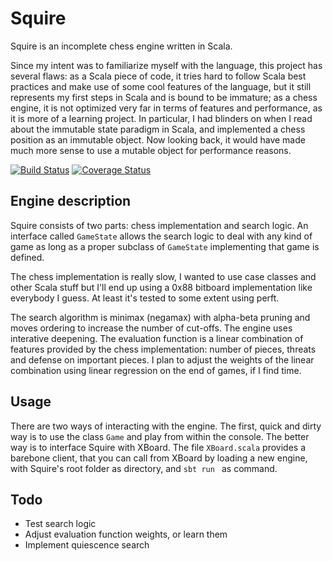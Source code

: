 # Squire

Squire is an incomplete chess engine written in Scala.

Since my intent was to familiarize myself with the language, this project has several flaws:
as a Scala piece of code, it tries hard to follow Scala best practices and make use of some cool features of the language,
but it still represents my first steps in Scala and is bound to be immature; as a chess engine, it is not optimized very
far in terms of features and performance, as it is more of a learning project.
In particular, I had blinders on when I read about the immutable state paradigm in Scala, and implemented a chess
position as an immutable object. Now looking back, it would have made much more sense to use a mutable object for performance reasons.

[![Build Status](https://travis-ci.org/jrj-d/squire.svg?branch=master)](https://travis-ci.org/jrj-d/squire) [![Coverage Status](https://coveralls.io/repos/jrj-d/squire/badge.png)](https://coveralls.io/r/jrj-d/squire)

## Engine description

Squire consists of two parts: chess implementation and search logic.
An interface called `GameState` allows the search logic to deal with any kind of game as long as a proper subclass of
`GameState` implementing that game is defined.

The chess implementation is really slow, I wanted to use case classes and other Scala stuff but I'll end up using a 0x88 bitboard implementation like everybody I guess.
At least it's tested to some extent using perft.

The search algorithm is minimax (negamax) with alpha-beta pruning and moves ordering to increase the number of cut-offs.
The engine uses interative deepening. The evaluation function is a linear combination of features provided by the
chess implementation: number of pieces, threats and defense on important pieces.
I plan to adjust the weights of the linear combination using linear regression on the end of games, if I find time.

## Usage

There are two ways of interacting with the engine. The first, quick and dirty way is to use the class `Game` and play from within the console.
The better way is to interface Squire with XBoard. The file `XBoard.scala` provides a barebone client, that you can
call from XBoard by loading a new engine, with Squire's root folder as directory, and `sbt run ` as command.

## Todo

+ Test search logic
+ Adjust evaluation function weights, or learn them
+ Implement quiescence search
